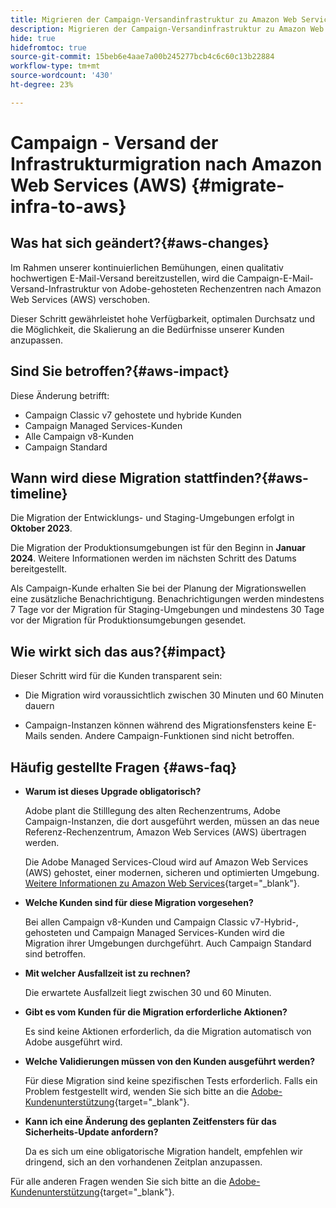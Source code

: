 ```yaml
---
title: Migrieren der Campaign-Versandinfrastruktur zu Amazon Web Services (AWS)
description: Migrieren der Campaign-Versandinfrastruktur zu Amazon Web Services (AWS)
hide: true
hidefromtoc: true
source-git-commit: 15beb6e4aae7a00b245277bcb4c6c60c13b22884
workflow-type: tm+mt
source-wordcount: '430'
ht-degree: 23%

---
```



# Campaign - Versand der Infrastrukturmigration nach Amazon Web Services (AWS) {#migrate-infra-to-aws}

## Was hat sich geändert?{#aws-changes}

Im Rahmen unserer kontinuierlichen Bemühungen, einen qualitativ hochwertigen E-Mail-Versand bereitzustellen, wird die Campaign-E-Mail-Versand-Infrastruktur von Adobe-gehosteten Rechenzentren nach Amazon Web Services (AWS) verschoben.

Dieser Schritt gewährleistet hohe Verfügbarkeit, optimalen Durchsatz und die Möglichkeit, die Skalierung an die Bedürfnisse unserer Kunden anzupassen.

## Sind Sie betroffen?{#aws-impact}

Diese Änderung betrifft:

* Campaign Classic v7 gehostete und hybride Kunden
* Campaign Managed Services-Kunden
* Alle Campaign v8-Kunden
* Campaign Standard

## Wann wird diese Migration stattfinden?{#aws-timeline}

Die Migration der Entwicklungs- und Staging-Umgebungen erfolgt in **Oktober 2023**.

Die Migration der Produktionsumgebungen ist für den Beginn in **Januar 2024**. Weitere Informationen werden im nächsten Schritt des Datums bereitgestellt.

Als Campaign-Kunde erhalten Sie bei der Planung der Migrationswellen eine zusätzliche Benachrichtigung. Benachrichtigungen werden mindestens 7 Tage vor der Migration für Staging-Umgebungen und mindestens 30 Tage vor der Migration für Produktionsumgebungen gesendet.

## Wie wirkt sich das aus?{#impact}

Dieser Schritt wird für die Kunden transparent sein:

* Die Migration wird voraussichtlich zwischen 30 Minuten und 60 Minuten dauern

* Campaign-Instanzen können während des Migrationsfensters keine E-Mails senden. Andere Campaign-Funktionen sind nicht betroffen.


## Häufig gestellte Fragen {#aws-faq}

* **Warum ist dieses Upgrade obligatorisch?**

  Adobe plant die Stilllegung des alten Rechenzentrums, Adobe Campaign-Instanzen, die dort ausgeführt werden, müssen an das neue Referenz-Rechenzentrum, Amazon Web Services (AWS) übertragen werden.

  Die Adobe Managed Services-Cloud wird auf Amazon Web Services (AWS) gehostet, einer modernen, sicheren und optimierten Umgebung. [Weitere Informationen zu Amazon Web Services](https://aws.amazon.com/application-hosting/benefits/){target="_blank"}.

* **Welche Kunden sind für diese Migration vorgesehen?**

  Bei allen Campaign v8-Kunden und Campaign Classic v7-Hybrid-, gehosteten und Campaign Managed Services-Kunden wird die Migration ihrer Umgebungen durchgeführt. Auch Campaign Standard sind betroffen.

* **Mit welcher Ausfallzeit ist zu rechnen?**

  Die erwartete Ausfallzeit liegt zwischen 30 und 60 Minuten.

* **Gibt es vom Kunden für die Migration erforderliche Aktionen?**

  Es sind keine Aktionen erforderlich, da die Migration automatisch von Adobe ausgeführt wird.

* **Welche Validierungen müssen von den Kunden ausgeführt werden?**

  Für diese Migration sind keine spezifischen Tests erforderlich. Falls ein Problem festgestellt wird, wenden Sie sich bitte an die [Adobe-Kundenunterstützung](https://experienceleague.adobe.com/?support-solution=Campaign#support){target="_blank"}.


* **Kann ich eine Änderung des geplanten Zeitfensters für das Sicherheits-Update anfordern?**

  Da es sich um eine obligatorische Migration handelt, empfehlen wir dringend, sich an den vorhandenen Zeitplan anzupassen.


Für alle anderen Fragen wenden Sie sich bitte an die [Adobe-Kundenunterstützung](https://experienceleague.adobe.com/?support-solution=Campaign#support){target="_blank"}.

